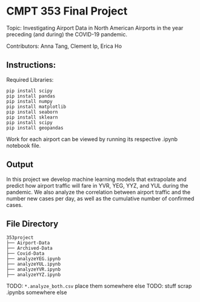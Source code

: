 # CMPT 353 Final Project

Topic: Investigating Airport Data in North American Airports in the year preceding (and during) the COVID-19 pandemic.

Contributors: Anna Tang, Clement Ip, Erica Ho

## Instructions:

Required Libraries:
```
pip install scipy
pip install pandas
pip install numpy
pip install matplotlib
pip install seaborn
pip install sklearn
pip install scipy
pip install geopandas
```

Work for each airport can be viewed by running its respective .ipynb notebook file.

## Output

In this project we develop machine learning models that extrapolate and predict how airport traffic will fare in YVR, YEG, YYZ, and YUL during the pandemic. We also analyze the correlation between airport traffic and the number new cases per day, as well as the cumulative number of confirmed cases. 


## File Directory 

```
353project
├── Airport-Data
├── Archived-Data
├── Covid-Data
├── analyzeYEG.ipynb
├── analyzeYUL.ipynb
├── analyzeYVR.ipynb
├── analyzeYYZ.ipynb
```
TODO: `*.analyze_both.csv` place them somewhere else
TODO: stuff scrap .ipynbs somewhere else